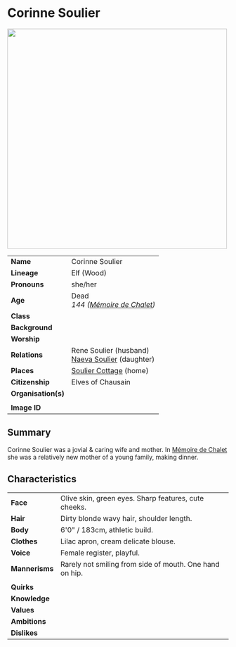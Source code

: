 # Corinne Soulier

<img src="https://raw.githubusercontent.com/jesskelsall/astarus-images/main/characters/portraits/imageid.png" height="500" />

|||
| --- | --- |
| **Name** | Corinne Soulier | character.4
| **Lineage** | Elf (Wood) |
| **Pronouns** | she/her |
| **Age** | Dead<br>*144 ([Mémoire de Chalet](../items/echneshment/memory-spheres/memoire-de-chalet.md))* |
| **Class** | |
| **Background** | |
| **Worship** | |
| **Relations** | Rene Soulier (husband)<br>[Naeva Soulier](naeva-soulier.md) (daughter) |
| **Places** | [Soulier Cottage](../places/buildings/houses/soulier-cottage.md) (home) |
| **Citizenship** | Elves of Chausain |
| **Organisation(s)** | |
|||
| **Image ID** | |

## Summary

Corinne Soulier was a jovial & caring wife and mother. In [Mémoire de Chalet](../items/echneshment/memory-spheres/memoire-de-chalet.md) she was a relatively new mother of a young family, making dinner.

## Characteristics

| | |
| --- | --- |
| **Face** | Olive skin, green eyes. Sharp features, cute cheeks. | characteristics.2
| **Hair** | Dirty blonde wavy hair, shoulder length. |
| **Body** | 6'0" / 183cm, athletic build. |
| **Clothes** | Lilac apron, cream delicate blouse. |
| **Voice** | Female register, playful. |
| **Mannerisms** | Rarely not smiling from side of mouth. One hand on hip. |
| | |
| **Quirks** | |
| **Knowledge** | |
| **Values** | |
| **Ambitions** | |
| **Dislikes** | |
